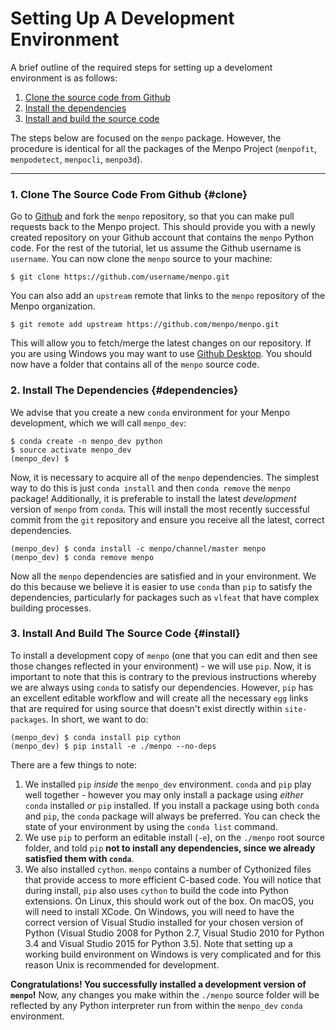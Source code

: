 Setting Up A Development Environment
====================================
A brief outline of the required steps for setting up a develoment environment is as follows:

  1. [Clone the source code from Github](#clone)
  2. [Install the dependencies](#dependencies)
  3. [Install and build the source code](#install)

The steps below are focused on the `menpo` package. However, the procedure is identical
for all the packages of the Menpo Project (`menpofit`, `menpodetect`, `menpocli`, `menpo3d`).

---------------------------------------

### 1. Clone The Source Code From Github {#clone}
Go to [Github](https://github.com/menpo/menpo) and fork the `menpo` repository,
so that you can make pull requests back to the Menpo project.
This should provide you with a newly created repository on your Github
account that contains the `menpo` Python code. For the rest of the tutorial,
let us assume the Github username is ``username``. You can now clone the `menpo`
source to your machine:
```
$ git clone https://github.com/username/menpo.git
```
You can also add an `upstream` remote that links to the `menpo` repository of the Menpo organization.
```
$ git remote add upstream https://github.com/menpo/menpo.git
```
This will allow you to fetch/merge the latest changes on our repository.
If you are using Windows you may want to use [Github Desktop](https://desktop.github.com/).
You should now have a folder that contains all of the `menpo` source code.


### 2. Install The Dependencies {#dependencies}
We advise that you create a new `conda` environment for your Menpo development,
which we will call ``menpo_dev``:
```
$ conda create -n menpo_dev python
$ source activate menpo_dev
(menpo_dev) $
```  
Now, it is necessary to acquire all of the `menpo` dependencies. The simplest way to do
this is just ``conda install`` and then ``conda remove`` the `menpo` package!
Additionally, it is preferable to install the latest *development* version of `menpo`
from `conda`. This will install the most recently successful commit from the `git`
repository and ensure you receive all the latest, correct dependencies.
```
(menpo_dev) $ conda install -c menpo/channel/master menpo
(menpo_dev) $ conda remove menpo
```
Now all the `menpo` dependencies are satisfied and in your environment. We do
this because we believe it is easier to use `conda` than `pip` to satisfy the dependencies,
particularly for packages such as ``vlfeat`` that have complex building processes.


### 3. Install And Build The Source Code {#install}
To install a development copy of `menpo` (one that you can edit and then see those
changes reflected in your environment) - we will use `pip`. Now, it is important
to note that this is contrary to the previous instructions whereby we are always using `conda`
to satisfy our dependencies. However, `pip` has an excellent editable workflow and
will create all the necessary ``egg`` links that are required for using source that
doesn't exist directly within ``site-packages``. In short, we want to do:
```
(menpo_dev) $ conda install pip cython
(menpo_dev) $ pip install -e ./menpo --no-deps
```  
There are a few things to note:

  1. We installed `pip` *inside* the ``menpo_dev`` environment. `conda` and `pip` play well
  together - however you may only install a package using *either* `conda` installed *or* `pip` installed.
  If you install a package using both `conda` and `pip`, the `conda` package will always be preferred.
  You can check the state of your environment by using the ``conda list`` command.
  2. We use `pip` to perform an editable install (``-e``), on the ``./menpo`` root source folder,
  and told `pip` **not to install any dependencies, since we already satisfied them with `conda`**.
  3. We also installed `cython`. `menpo` contains a number of Cythonized files that provide
  access to more efficient C-based code. You will notice that during install, `pip` also uses `cython`
  to build the code into Python extensions. On Linux, this should work out of the box. On macOS,
  you will need to install XCode. On Windows, you will need to have the correct version of
  Visual Studio installed for your chosen version of Python (Visual Studio 2008 for Python 2.7,
  Visual Studio 2010 for Python 3.4 and Visual Studio 2015 for Python 3.5). Note that
  setting up a working build environment on Windows is very complicated and
  for this reason Unix is recommended for development.

**Congratulations! You successfully installed a development version of `menpo`!**
Now, any changes you make within the `./menpo` source folder will be reflected by any Python
interpreter run from within the ``menpo_dev`` `conda` environment.
